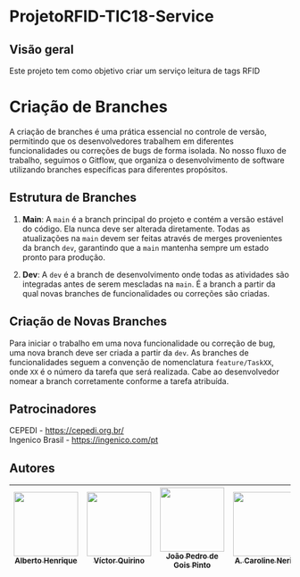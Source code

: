 # ProjetoRFID-TIC18-Service

## Visão geral
Este projeto tem como objetivo criar um serviço leitura de tags RFID

# Criação de Branches

A criação de branches é uma prática essencial no controle de versão, permitindo que os desenvolvedores trabalhem em diferentes funcionalidades ou correções de bugs de forma isolada. No nosso fluxo de trabalho, seguimos o Gitflow, que organiza o desenvolvimento de software utilizando branches específicas para diferentes propósitos.

## Estrutura de Branches

1. **Main**: A `main` é a branch principal do projeto e contém a versão estável do código. Ela nunca deve ser alterada diretamente. Todas as atualizações na `main` devem ser feitas através de merges provenientes da branch `dev`, garantindo que a `main` mantenha sempre um estado pronto para produção.

2. **Dev**: A `dev` é a branch de desenvolvimento onde todas as atividades são integradas antes de serem mescladas na `main`. É a branch a partir da qual novas branches de funcionalidades ou correções são criadas.

## Criação de Novas Branches

Para iniciar o trabalho em uma nova funcionalidade ou correção de bug, uma nova branch deve ser criada a partir da `dev`. As branches de funcionalidades seguem a convenção de nomenclatura `feature/TaskXX`, onde `XX` é o número da tarefa que será realizada. Cabe ao desenvolvedor nomear a branch corretamente conforme a tarefa atribuída.


## Patrocinadores
CEPEDI - https://cepedi.org.br/ <br>
Ingenico Brasil - https://ingenico.com/pt

## Autores

| [<img src="https://avatars.githubusercontent.com/u/81397160?v=4" width=115><br><sub>Alberto Henrique</sub>](https://github.com/albertolunia) | [<img src="https://avatars.githubusercontent.com/u/51959432?v=4" width=115><br><sub>Víctor Quirino</sub>](https://github.com/VictorSMQuirino) | [<img src="https://avatars.githubusercontent.com/u/32523778?v=4" width=115><br><sub>João Pedro de Gois Pinto</sub>](https://github.com/joaopedropinto) | [<img src="https://avatars.githubusercontent.com/u/85597024?s=96&v=4" width=115><br><sub>A. Caroline Neris</sub>](https://github.com/CarolineNeris) |
| :---: | :---: | :---: | :---: |
